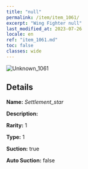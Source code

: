 ```yaml
---
title: "null"
permalink: /item/item_1061/
excerpt: "Wing Fighter null"
last_modified_at: 2023-07-26
locale: en
ref: "item_1061.md"
toc: false
classes: wide
---
```



 ![Unknown_1061](/images/item/Settlement_star_p.png)



## Details

 **Name:** *Settlement_star* 

 **Description:** 

 **Rarity:** 1 

 **Type:** 1 

 **Suction:** true 

 **Auto Suction:** false 


